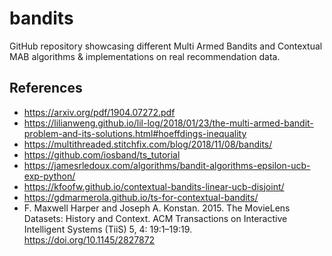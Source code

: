 # bandits
GitHub repository showcasing different Multi Armed Bandits and Contextual MAB algorithms & implementations on real recommendation data. 

## References
- https://arxiv.org/pdf/1904.07272.pdf
- https://lilianweng.github.io/lil-log/2018/01/23/the-multi-armed-bandit-problem-and-its-solutions.html#hoeffdings-inequality
- https://multithreaded.stitchfix.com/blog/2018/11/08/bandits/
- https://github.com/iosband/ts_tutorial
- https://jamesrledoux.com/algorithms/bandit-algorithms-epsilon-ucb-exp-python/
- https://kfoofw.github.io/contextual-bandits-linear-ucb-disjoint/
- https://gdmarmerola.github.io/ts-for-contextual-bandits/
- F. Maxwell Harper and Joseph A. Konstan. 2015. The MovieLens Datasets: History and Context. ACM Transactions on Interactive Intelligent Systems (TiiS) 5, 4: 19:1–19:19. <https://doi.org/10.1145/2827872>

